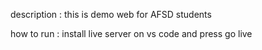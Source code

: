 description : this is demo web for AFSD students

how to run : install live server on vs code and press go live
